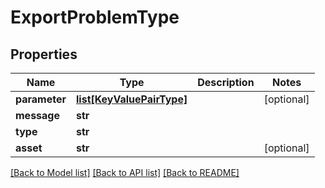 # ExportProblemType

## Properties
Name | Type | Description | Notes
------------ | ------------- | ------------- | -------------
**parameter** | [**list[KeyValuePairType]**](KeyValuePairType.md) |  | [optional] 
**message** | **str** |  | 
**type** | **str** |  | 
**asset** | **str** |  | [optional] 

[[Back to Model list]](../README.md#documentation-for-models) [[Back to API list]](../README.md#documentation-for-api-endpoints) [[Back to README]](../README.md)


